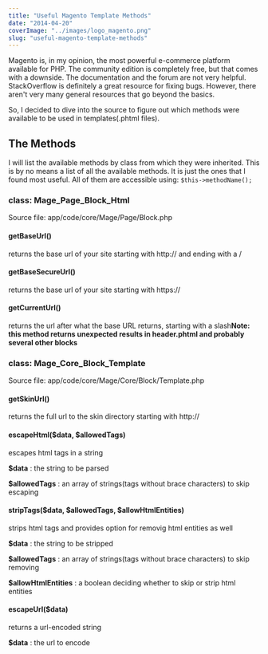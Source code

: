 ```yaml
---
title: "Useful Magento Template Methods"
date: "2014-04-20"
coverImage: "../images/logo_magento.png"
slug: "useful-magento-template-methods"
---
```


Magento is, in my opinion, the most powerful e-commerce platform available for PHP. The community edition is completely free, but that comes with a downside. The documentation and the forum are not very helpful. StackOverflow is definitely a great resource for fixing bugs. However, there aren't very many general resources that go beyond the basics.

So, I decided to dive into the source to figure out which methods were available to be used in templates(.phtml files).

## The Methods

I will list the available methods by class from which they were inherited. This is by no means a list of all the available methods. It is just the ones that I found most useful. All of them are accessible using: `$this->methodName();`

### class: Mage_Page_Block_Html

Source file: app/code/core/Mage/Page/Block.php

#### getBaseUrl()

returns the base url of your site starting with http:// and ending with a /

#### getBaseSecureUrl()

returns the base url of your site starting with https://

#### getCurrentUrl()

returns the url after what the base URL returns, starting with a slash**Note: this method returns unexpected results in header.phtml and probably several other blocks**

### class: Mage_Core_Block_Template

Source file: app/code/core/Mage/Core/Block/Template.php

#### getSkinUrl()

returns the full url to the skin directory starting with http://

#### escapeHtml($data, $allowedTags)

escapes html tags in a string

**\$data** : the string to be parsed

**\$allowedTags** : an array of strings(tags without brace characters) to skip escaping

#### stripTags($data, $allowedTags, \$allowHtmlEntities)

strips html tags and provides option for removig html entities as well

**\$data** : the string to be stripped

**\$allowedTags** : an array of strings(tags without brace characters) to skip removing

**\$allowHtmlEntities** : a boolean deciding whether to skip or strip html entities

#### escapeUrl(\$data)

returns a url-encoded string

**\$data** : the url to encode
